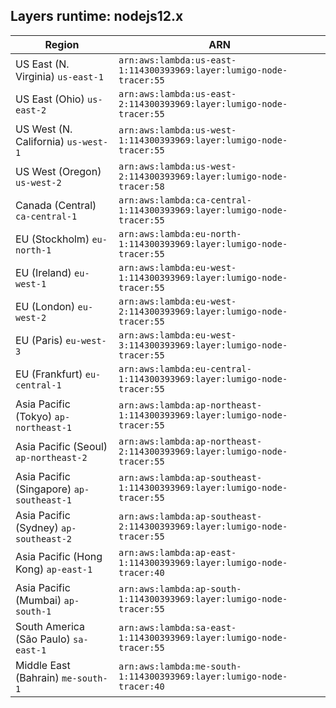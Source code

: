 Layers runtime: nodejs12.x
----
| Region | ARN |
| --- | --- |
|US East (N. Virginia)  `us-east-1`|`arn:aws:lambda:us-east-1:114300393969:layer:lumigo-node-tracer:55`|
|US East (Ohio)  `us-east-2`|`arn:aws:lambda:us-east-2:114300393969:layer:lumigo-node-tracer:55`|
|US West (N. California)  `us-west-1`|`arn:aws:lambda:us-west-1:114300393969:layer:lumigo-node-tracer:55`|
|US West (Oregon)  `us-west-2`|`arn:aws:lambda:us-west-2:114300393969:layer:lumigo-node-tracer:58`|
|Canada (Central)  `ca-central-1`|`arn:aws:lambda:ca-central-1:114300393969:layer:lumigo-node-tracer:55`|
|EU (Stockholm)  `eu-north-1`|`arn:aws:lambda:eu-north-1:114300393969:layer:lumigo-node-tracer:55`|
|EU (Ireland)  `eu-west-1`|`arn:aws:lambda:eu-west-1:114300393969:layer:lumigo-node-tracer:55`|
|EU (London)  `eu-west-2`|`arn:aws:lambda:eu-west-2:114300393969:layer:lumigo-node-tracer:55`|
|EU (Paris)  `eu-west-3`|`arn:aws:lambda:eu-west-3:114300393969:layer:lumigo-node-tracer:55`|
|EU (Frankfurt)  `eu-central-1`|`arn:aws:lambda:eu-central-1:114300393969:layer:lumigo-node-tracer:55`|
|Asia Pacific (Tokyo)  `ap-northeast-1`|`arn:aws:lambda:ap-northeast-1:114300393969:layer:lumigo-node-tracer:55`|
|Asia Pacific (Seoul)  `ap-northeast-2`|`arn:aws:lambda:ap-northeast-2:114300393969:layer:lumigo-node-tracer:55`|
|Asia Pacific (Singapore)  `ap-southeast-1`|`arn:aws:lambda:ap-southeast-1:114300393969:layer:lumigo-node-tracer:55`|
|Asia Pacific (Sydney)  `ap-southeast-2`|`arn:aws:lambda:ap-southeast-2:114300393969:layer:lumigo-node-tracer:55`|
|Asia Pacific (Hong Kong)  `ap-east-1`|`arn:aws:lambda:ap-east-1:114300393969:layer:lumigo-node-tracer:40`|
|Asia Pacific (Mumbai)  `ap-south-1`|`arn:aws:lambda:ap-south-1:114300393969:layer:lumigo-node-tracer:55`|
|South America (São Paulo)  `sa-east-1`|`arn:aws:lambda:sa-east-1:114300393969:layer:lumigo-node-tracer:55`|
|Middle East (Bahrain)  `me-south-1`|`arn:aws:lambda:me-south-1:114300393969:layer:lumigo-node-tracer:40`|
